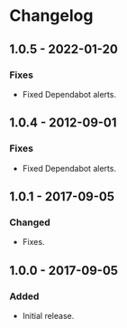 # Changelog

## 1.0.5 - 2022-01-20

### Fixes
- Fixed Dependabot alerts.

## 1.0.4 - 2012-09-01

### Fixes
- Fixed Dependabot alerts.

## 1.0.1 - 2017-09-05

### Changed
- Fixes.

## 1.0.0 - 2017-09-05
### Added
- Initial release.
